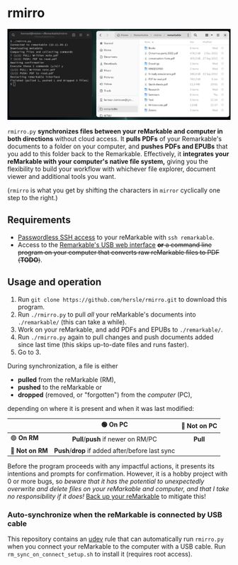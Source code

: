 # rmirro

![Screenshot](screenshot.png)

`rmirro.py` **synchronizes files between your reMarkable and computer in both directions** without cloud access.
It **pulls PDFs** of your Remarkable's documents to a folder on your computer,
and **pushes PDFs and EPUBs** that you add to this folder back to the Remarkable.
Effectively, it **integrates your reMarkable with your computer's native file system,**
giving you the flexibility to build your workflow with whichever file explorer, document viewer and additional tools you want.

(`rmirro` is what you get by shifting the characters in `mirror` cyclically one step to the right.)

## Requirements

* [Passwordless SSH access](https://remarkablewiki.com/tech/ssh#passwordless_login_with_ssh_keys) to your reMarkable with `ssh remarkable`.
* Access to the [Remarkable's USB web interface](https://remarkablewiki.com/tech/webinterface)
  ~~**or** a command line program on your computer that converts raw reMarkable files to PDF (**TODO**)~~.

## Usage and operation

1. Run `git clone https://github.com/hersle/rmirro.git` to download this program.
2. Run `./rmirro.py` to pull *all* your reMarkable's documents into `./remarkable/` (this can take a while).
3. Work on your reMarkable, and add PDFs and EPUBs to `./remarkable/`.
4. Run `./rmirro.py` again to pull changes and push documents added since last time (this skips up-to-date files and runs faster).
5. Go to 3.

During synchronization, a file is either

* **pulled** from the reMarkable (RM),
* **pushed** to the reMarkable or
* **dropped** (removed, or "forgotten") from the *computer* (PC),

depending on where it is present and when it was last modified:

|                  | 🟢 **On PC**                                      | 🔴 **Not on PC** |
|------------------|:-------------------------------------------------:|:----------------:|
| 🟢 **On RM**     | **Pull**/**push** if newer on RM/PC               | **Pull**         |
| 🔴 **Not on RM** | **Push**/**drop** if added after/before last sync |                  |

Before the program proceeds with any impactful actions, it presents its intentions and prompts for confirmation.
However, it is a hobby project with 0 or more bugs,
so *beware that it has the potential to unexpectedly overwrite and delete files on your reMarkable and computer, and that I take no responsibility if it does!*
[Back up your reMarkable](https://remarkablewiki.com/tech/file_transfer#making_local_backups) to mitigate this!

### Auto-synchronize when the reMarkable is connected by USB cable

This repository contains an [udev](https://en.wikipedia.org/wiki/Udev) rule
that can automatically run `rmirro.py` when you connect your reMarkable to the computer with a USB cable.
Run `rm_sync_on_connect_setup.sh` to install it (requires root access).
